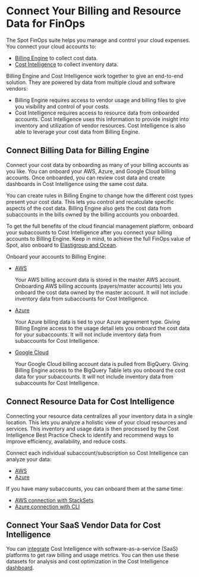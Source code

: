 # Connect Your Billing and Resource Data for FinOps

The Spot FinOps suite helps you manage and control your cloud expenses. You connect your cloud accounts to:

* [Billing Engine](connect-your-cloud-provider/finops.md#connect-billing-data-for-billing-engine) to collect cost data.
* [Cost Intelligence](connect-your-cloud-provider/finops.md#connect-your-subaccount-resource-data-for-cost-intelligence) to collect inventory data.

Billing Engine and Cost Intelligence work together to give an end-to-end solution. They are powered by data from multiple cloud and software vendors:

* Billing Engine requires access to vendor usage and billing files to give you visibility and control of your costs.
* Cost Intelligence requires access to resource data from onboarded accounts. Cost Intelligence uses this information to provide insight into inventory and utilization of vendor resources. Cost Intelligence is also able to leverage your cost data from Billing Engine.

## Connect Billing Data for Billing Engine
Connect your cost data by onboarding as many of your billing accounts as you like. You can onboard your AWS, Azure, and Google Cloud billing accounts. Once onboarded, you can review cost data and create dashboards in Cost Intelligence using the same cost data.

You can create rules in Billing Engine to change how the different cost types present your cost data. This lets you control and recalculate specific aspects of the cost data. Billing Engine also gets the cost data from subaccounts in the bills owned by the billing accounts you onboarded.

To get the full benefits of the cloud financial management platform, onboard your subaccounts to Cost Intelligence after you connect your billing accounts to Billing Engine. Keep in mind, to achieve the full FinOps value of Spot, also onboard to [Elastigroup and Ocean](connect-your-cloud-provider/first-account/).

Onboard your accounts to Billing Engine:

* [AWS](billing-engine/get-started/connect-aws)

   Your AWS billing account data is stored in the master AWS account. Onboarding AWS billing accounts (payers/master accounts) lets you onboard the cost data owned by the master account. It will not include inventory data from subaccounts for Cost Intelligence.


* [Azure](billing-engine/get-started/connect-azure)

   Your Azure billing data is tied to your Azure agreement type. Giving Billing Engine access to the usage detail lets you onboard the cost data for your subaccounts. It will not include inventory data from subaccounts for Cost Intelligence.

* [Google Cloud](billing-engine/get-started/connect-google)

  Your Google Cloud billing account data is pulled from BigQuery. Giving Billing Engine access to the BigQuery Table lets you onboard the cost data for your subaccounts. It will not include inventory data from subaccounts for Cost Intelligence.


## Connect Resource Data for Cost Intelligence

Connecting your resource data centralizes all your inventory data in a single location. This lets you analyze a holistic view of your cloud resources and services. This inventory and usage data is then processed by the Cost Intelligence Best Practice Check to identify and recommend ways to improve efficiency, availability, and reduce costs.

Connect each individual subaccount/subscription so Cost Intelligence can analyze your data:
* [AWS](cost-intelligence/get-started/connect-aws)
* [Azure](cost-intelligence/get-started/connect-azure)

If you have many subaccounts, you can onboard them at the same time:
* [AWS connection with StackSets](cost-intelligence/get-started/connect-aws-stacksets)
* [Azure connection with CLI](cost-intelligence/get-started/connect-with-azure-cli)

## Connect Your SaaS Vendor Data for Cost Intelligence

You can [integrate](cost-intelligence/tutorials/integrations/) Cost Intelligence with software-as-a-service (SaaS) platforms to get raw billing and usage metrics. You can then use these datasets for analysis and cost optimization in the Cost Intelligence [dashboard](cost-intelligence/tutorials/dashboard/).
 

